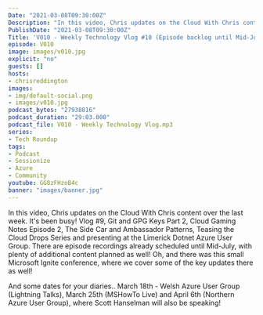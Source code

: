 ```yaml
---
Date: "2021-03-08T09:30:00Z"
Description: "In this video, Chris updates on the Cloud With Chris content over the last week. It's been busy! Vlog #9, Git and GPG Keys Part 2, Cloud Gaming Notes Episode 2, The Side Car and Ambassador Patterns, Teasing the Cloud Drops Series and presenting at the Limerick Dotnet Azure User Group. There are episode recordings already scheduled until Mid-July, with plenty of additional content planned as well! Oh, and there was this small Microsoft Ignite conference, where we cover some of the key updates there as well! And some dates for your diaries.. March 18th - Welsh Azure User Group (Lightning Talks), March 25th (MSHowTo Live) and April 6th (Northern Azure User Group), where Scott Hanselman will also be speaking!"
PublishDate: "2021-03-08T09:30:00Z"
Title: 'V010 - Weekly Technology Vlog #10 (Episode backlog until Mid-July! New Microphone, Ignite Content!)'
episode: V010
image: images/v010.jpg
explicit: "no"
guests: []
hosts:
- chrisreddington
images:
- img/default-social.png
- images/v010.jpg
podcast_bytes: "27938816"
podcast_duration: "29:03.000"
podcast_file: V010 - Weekly Technology Vlog.mp3
series:
- Tech Roundup
tags:
- Podcast
- Sessionize
- Azure
- Community
youtube: GG8zFHzoB4c
banner: "images/banner.jpg"
---
```

In this video, Chris updates on the Cloud With Chris content over the last week. It's been busy! Vlog #9, Git and GPG Keys Part 2, Cloud Gaming Notes Episode 2, The Side Car and Ambassador Patterns, Teasing the Cloud Drops Series and presenting at the Limerick Dotnet Azure User Group. There are episode recordings already scheduled until Mid-July, with plenty of additional content planned as well! Oh, and there was this small Microsoft Ignite conference, where we cover some of the key updates there as well!

And some dates for your diaries.. March 18th - Welsh Azure User Group (Lightning Talks), March 25th (MSHowTo Live) and April 6th (Northern Azure User Group), where Scott Hanselman will also be speaking!